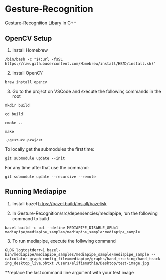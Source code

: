 # Gesture-Recognition
Gesture-Recognition Libary in C++

## OpenCV Setup
1. Install Homebrew
   
```/bin/bash -c "$(curl -fsSL https://raw.githubusercontent.com/Homebrew/install/HEAD/install.sh)"```

2. Install OpenCV
   
```brew install opencv```

3. Go to the project on VSCode and execute the following commands in the root

```mkdir build```

```cd build```

```cmake ..```

```make```

```./gesture-project```

To locally get the submodules the first time:

```git submodule update --init```

For any time after that use the command:

```git submodule update --recursive --remote```

## Running Mediapipe
1. Install bazel https://bazel.build/install/bazelisk

2. In Gesture-Recognition/src/dependencies/mediapipe, run the following command to build

```bazel build -c opt --define MEDIAPIPE_DISABLE_GPU=1 mediapipe/mediapipe_samples/mediapipe_sample:mediapipe_sample```

3. To run mediapipe, execute the following command

```GLOG_logtostderr=1 bazel-bin/mediapipe/mediapipe_samples/mediapipe_sample/mediapipe_sample --calculator_graph_config_file=mediapipe/graphs/hand_tracking/hand_tracking_desktop_live.pbtxt /Users/elifiamuthia/Desktop/test-image.jpg```

**replace the last command line argument with your test image
